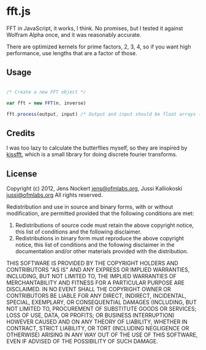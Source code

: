 fft.js
================================================================================

FFT in JavaScript, it works, I think. No promises, but I tested it against Wolfram Alpha once, and it was reasonably accurate.

There are optimized kernels for prime factors, 2, 3, 4, so if you want high performance, use lengths that are a factor of those.

Usage
---------------------------------------------------------------------------------

```javascript

/* Create a new FFT object */

var fft = new FFT(n, inverse)

fft.process(output, input) /* Output and input should be float arrays (of the right length) */

```

Credits
---------------------------------------------------------------------------------

I was too lazy to calculate the butterflies myself, so they are inspired by [kissfft](http://sourceforge.net/projects/kissfft/), which is a small library for doing discrete fourier transforms.


License
---------------------------------------------------------------------------------

Copyright (c) 2012, Jens Nockert <jens@ofmlabs.org>, Jussi Kalliokoski <jussi@ofmlabs.org>
All rights reserved.

Redistribution and use in source and binary forms, with or without
modification, are permitted provided that the following conditions are met: 

1. Redistributions of source code must retain the above copyright notice, this list of conditions and the following disclaimer. 
2. Redistributions in binary form must reproduce the above copyright notice, this list of conditions and the following disclaimer in the documentation and/or other materials provided with the distribution. 

THIS SOFTWARE IS PROVIDED BY THE COPYRIGHT HOLDERS AND CONTRIBUTORS "AS IS" AND
ANY EXPRESS OR IMPLIED WARRANTIES, INCLUDING, BUT NOT LIMITED TO, THE IMPLIED
WARRANTIES OF MERCHANTABILITY AND FITNESS FOR A PARTICULAR PURPOSE ARE
DISCLAIMED. IN NO EVENT SHALL THE COPYRIGHT OWNER OR CONTRIBUTORS BE LIABLE FOR
ANY DIRECT, INDIRECT, INCIDENTAL, SPECIAL, EXEMPLARY, OR CONSEQUENTIAL DAMAGES
(INCLUDING, BUT NOT LIMITED TO, PROCUREMENT OF SUBSTITUTE GOODS OR SERVICES;
LOSS OF USE, DATA, OR PROFITS; OR BUSINESS INTERRUPTION) HOWEVER CAUSED AND
ON ANY THEORY OF LIABILITY, WHETHER IN CONTRACT, STRICT LIABILITY, OR TORT
(INCLUDING NEGLIGENCE OR OTHERWISE) ARISING IN ANY WAY OUT OF THE USE OF THIS
SOFTWARE, EVEN IF ADVISED OF THE POSSIBILITY OF SUCH DAMAGE.
